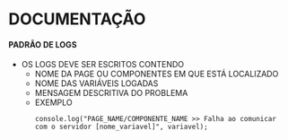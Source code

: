  # DOCUMENTAÇÃO
 
 #### PADRÃO DE LOGS
   - OS LOGS DEVE SER ESCRITOS CONTENDO
      - NOME DA PAGE OU COMPONENTES EM QUE ESTÁ LOCALIZADO
      - NOME DAS VARIÁVEIS LOGADAS
      - MENSAGEM DESCRITIVA DO PROBLEMA
      - EXEMPLO
         ```
         console.log("PAGE_NAME/COMPONENTE_NAME >> Falha ao comunicar com o servidor [nome_variavel]", variavel);
         ```